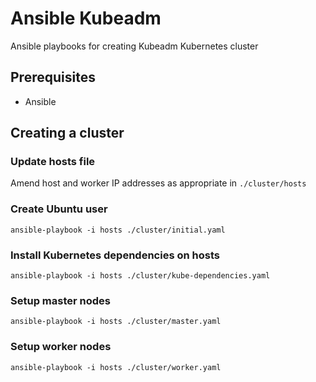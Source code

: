# Ansible Kubeadm
Ansible playbooks for creating Kubeadm Kubernetes cluster

## Prerequisites
- Ansible

## Creating a cluster
### Update hosts file
Amend host and worker IP addresses as appropriate in `./cluster/hosts`

### Create Ubuntu user
`ansible-playbook -i hosts ./cluster/initial.yaml`

### Install Kubernetes dependencies on hosts
`ansible-playbook -i hosts ./cluster/kube-dependencies.yaml`

### Setup master nodes
`ansible-playbook -i hosts ./cluster/master.yaml`

### Setup worker nodes
`ansible-playbook -i hosts ./cluster/worker.yaml`
